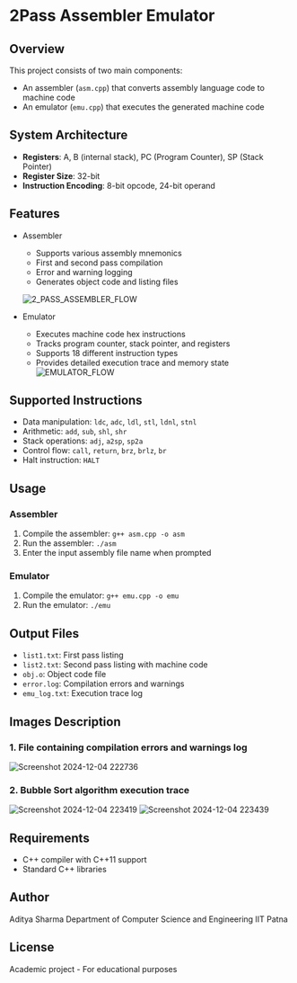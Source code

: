 # 2Pass Assembler Emulator

## Overview
This project consists of two main components:
- An assembler (`asm.cpp`) that converts assembly language code to machine code
- An emulator (`emu.cpp`) that executes the generated machine code
  
## System Architecture
* **Registers**: A, B (internal stack), PC (Program Counter), SP (Stack Pointer)
* **Register Size**: 32-bit
* **Instruction Encoding**: 8-bit opcode, 24-bit operand

## Features
- Assembler
  - Supports various assembly mnemonics
  - First and second pass compilation
  - Error and warning logging
  - Generates object code and listing files
  
  ![2_PASS_ASSEMBLER_FLOW](https://github.com/user-attachments/assets/3491bf75-6282-4bc4-98e4-844d28ed33c6)

- Emulator
  - Executes machine code hex instructions
  - Tracks program counter, stack pointer, and registers
  - Supports 18 different instruction types
  - Provides detailed execution trace and memory state
  ![EMULATOR_FLOW](https://github.com/user-attachments/assets/19a1edc8-f46c-4201-be4f-0cc2feba5e64)

## Supported Instructions
- Data manipulation: `ldc`, `adc`, `ldl`, `stl`, `ldnl`, `stnl`
- Arithmetic: `add`, `sub`, `shl`, `shr`
- Stack operations: `adj`, `a2sp`, `sp2a`
- Control flow: `call`, `return`, `brz`, `brlz`, `br`
- Halt instruction: `HALT`

## Usage

### Assembler
1. Compile the assembler: `g++ asm.cpp -o asm`
2. Run the assembler: `./asm`
3. Enter the input assembly file name when prompted

### Emulator
1. Compile the emulator: `g++ emu.cpp -o emu`
2. Run the emulator: `./emu`

## Output Files
- `list1.txt`: First pass listing
- `list2.txt`: Second pass listing with machine code
- `obj.o`: Object code file
- `error.log`: Compilation errors and warnings
- `emu_log.txt`: Execution trace log

## Images Description
### 1. File containing compilation errors and warnings log

![Screenshot 2024-12-04 222736](https://github.com/user-attachments/assets/a3342e05-5683-4ea5-9c5f-9522408fe5e7)

### 2. Bubble Sort algorithm execution trace

![Screenshot 2024-12-04 223419](https://github.com/user-attachments/assets/056a70aa-d091-4b94-b011-3fea9f9fbf7a)
![Screenshot 2024-12-04 223439](https://github.com/user-attachments/assets/0c7a086b-91fe-4d8e-a99d-259e5cabca03)

## Requirements
- C++ compiler with C++11 support
- Standard C++ libraries

## Author
Aditya Sharma
Department of Computer Science and Engineering
IIT Patna

## License
Academic project - For educational purposes
